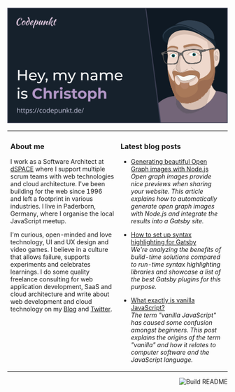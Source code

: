 <a href="https://codepunkt.de/"><img src="hey.svg" alt="Hey, my name is Christoph!" /></a>

<table><tr><td valign="top" width="50%">

### About me

I work as a Software Architect at [dSPACE](https://www.dspace.com/en/pub/home.cfm) where I support multiple scrum teams with web technologies and cloud architecture. I've been building for the web since 1996 and left a footprint in various industries. I live in Paderborn, Germany, where I organise the local JavaScript meetup.

I'm curious, open-minded and love technology, UI and UX design and video games. I believe in a culture that allows failure, supports experiments and celebrates learnings. I do some quality freelance consulting for web application development, SaaS and cloud architecture and write about web development and cloud technology on my [Blog](https://codepunkt.de/writing) and [Twitter](https://twitter.com/code_punkt).

</td><td valign="top" width="50%">

### Latest blog posts

<!-- blog start -->

*   [Generating beautiful Open Graph images with Node.js](https://codepunkt.de/writing/generating-beautiful-open-graph-images-with-nodejs/)<br/>*Open graph images provide nice previews when sharing your website. This article explains how to automatically generate open graph images with Node.js and integrate the results into a Gatsby site.*

*   [How to set up syntax highlighting for Gatsby](https://codepunkt.de/writing/how-to-set-up-syntax-highlighting-for-gatsby/)<br/>*We're analyzing the benefits of build-time solutions compared to run-time syntax highlighting libraries and showcase a list of the best Gatsby plugins for this purpose.*

*   [What exactly is vanilla JavaScript?](https://codepunkt.de/writing/what-exactly-is-vanilla-js/)<br/>*The term "vanilla JavaScript" has caused some confusion amongst beginners. This post explains the origins of the term "vanilla" and how it relates to computer software and the JavaScript language.*

<!-- blog end -->

</td></tr></table>

<a href="https://github.com/codepunkt/codepunkt/actions"><img src="https://github.com/codepunkt/codepunkt/workflows/Build%20README.md/badge.svg" align="right" alt="Build README"></a> <!-- <a href="https://simonwillison.net/2020/Jul/10/self-updating-profile-readme/">How this works</a> -->
